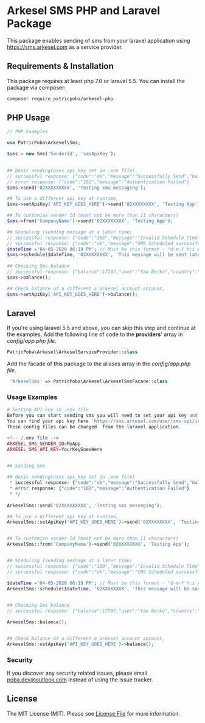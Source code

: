 # Arkesel SMS PHP and Laravel Package

<!-- [![Latest Version on Packagist](https://img.shields.io/packagist/v/patricpoba/arkesel-sms.svg?style=flat-square)](https://packagist.org/packages/patricpoba/arkesel-sms)
[![Build Status](https://img.shields.io/travis/patricpoba/arkesel-sms/master.svg?style=flat-square)](https://travis-ci.org/patricpoba/arkesel-sms)
[![Quality Score](https://img.shields.io/scrutinizer/g/patricpoba/arkesel-sms.svg?style=flat-square)](https://scrutinizer-ci.com/g/patricpoba/arkesel-sms)
[![Total Downloads](https://img.shields.io/packagist/dt/patricpoba/arkesel-sms.svg?style=flat-square)](https://packagist.org/packages/patricpoba/arkesel-sms) -->

This package enables sending of sms from your laravel application using https://sms.arkesel.com as a service provider.

## Requirements & Installation

This package requires at least php 7.0 or laravel 5.5. You can install the package via composer:

```bash
composer require patricpoba/arkesel-php
```

## PHP Usage

``` php
// PHP Examples

use PatricPoba\Arkesel\Sms;

$sms = new Sms('SenderId', 'smsApiKey');
  

## Basic sending(uses api_key set in .env file)
// successful response: {"code":"ok","message":"Successfully Send","balance":17706,"user":"Yaw Berko"}
// error response: {"code":"102","message":"Authentication Failed"} 
$sms->send('02XXXXXXXXX', 'Testing sms messaging');

## To use a different api key at runtime,
$sms->setApiKey('API_KEY_GOES_HERE')->send('02XXXXXXXX', 'Testing App');

## To customise sender Id (must not be more than 11 characters)
$sms->from('CompanyName')->send('02XXXXXXXX', 'Testing App');

## Sceduling (sending message at a later time)
// successful response: {"code":"109","message":"Invalid Schedule Time"} 
// successful response: {"code":"ok","message":"SMS Scheduled successfully.","balance":17705,"user":"Yaw Berko"}
$dateTime ='04-05-2020 06:19 PM'; // Must be this format - "d-m-Y h:i A" 
$sms->schedule($dateTime, '02XXXXXXXX', 'This message will be sent later')
 
## Checking Sms balance    
// successful response: {"balance":17707,"user":"Yaw Berko","country":"Ghana"}
$sms->balance();

## Check balance of a different a arkesel account account,
$sms->setApiKey('API_KEY_GOES_HERE')->balance();
```


## Laravel

If you're using laravel 5.5 and above, you can skip this step and continue at the examples.
Add the following line of code to the **providers**' array in *config/app.php file*.
```php  
PatricPoba\Arkesel\ArkeselServiceProvider::class
```

Add the facade of this package to the aliases array in the *config/app.php file*.

```php 
 'ArkeselSms' => PatricPoba\Arkesel\ArkeselSmsFacade::class
```


### Usage Examples 

``` php  
# Setting API key in .env file
Before you can start sending sms you will need to set your api key and default sender ID in your /.env file
You can find your api key here `https://sms.arkesel.com/user/sms-api/info` 
These config files can be changed  from the laravel application.  

<!-- /.env file --> 
ARKESEL_SMS_SENDER_ID=MyApp
ARKESEL_SMS_API_KEY=YourKeyGoesHere


## Sending Sms 
 
## Basic sending(uses api_key set in .env file)
 * successful response: {"code":"ok","message":"Successfully Send","balance":17706,"user":"Yaw Berko"}
 * error response: {"code":"102","message":"Authentication Failed"} 
 * */
 
ArkeselSms::send('02XXXXXXXXX', 'Testing sms messaging');

## To use a different api key at runtime,
ArkeselSms::setApiKey('API_KEY_GOES_HERE')->send('02XXXXXXXX', 'Testing App');


## To customise sender Id (must not be more than 11 characters)
ArkeselSms::from('CompanyName')->send('02XXXXXXXX', 'Testing App');


## Sceduling (sending message at a later time) 
// successful response: {"code":"109","message":"Invalid Schedule Time"} 
// successful response: {"code":"ok","message":"SMS Scheduled successfully.","balance":17705,"user":"Yaw Berko"}

$dateTime ='04-05-2020 06:19 PM'; // Must be this format - "d-m-Y h:i A" 
ArkeselSms::schedule($dateTime, '02XXXXXXXX', 'This message will be sent later')

 
## Checking Sms balance   
// successful response: {"balance":17707,"user":"Yaw Berko","country":"Ghana"}

ArkeselSms::balance();


## Check balance of a different a arkesel account account,
ArkeselSms::setApiKey('API_KEY_GOES_HERE')->balance();

```


### Security

If you discover any security related issues, please email poba.dev@outlook.com instead of using the issue tracker.


## License

The MIT License (MIT). Please see [License File](LICENSE.md) for more information.